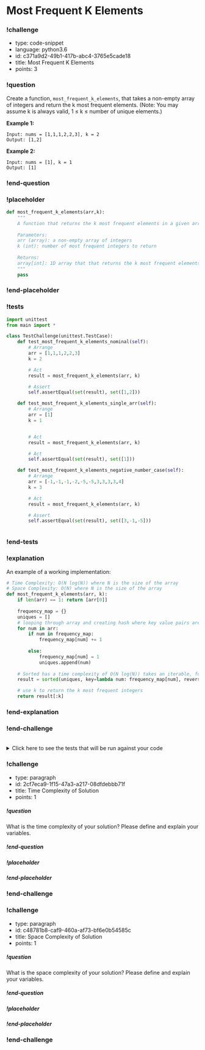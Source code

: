 # Most Frequent K Elements

<!-- prettier-ignore-start -->
### !challenge
* type: code-snippet
* language: python3.6
* id: c371a9d2-49b1-417b-abc4-3765e5cade18
* title: Most Frequent K Elements
* points: 3
### !question

Create a function, `most_frequent_k_elements`, that takes a non-empty array of integers and return the k most frequent elements. (Note: You may assume k is always valid, 1 ≤ k ≤ number of unique elements.)

**Example 1:**

```
Input: nums = [1,1,1,2,2,3], k = 2
Output: [1,2]
```

**Example 2:**
```
Input: nums = [1], k = 1
Output: [1]
```

### !end-question
### !placeholder

```python
def most_frequent_k_elements(arr,k):
    """
    A function that returns the k most frequent elements in a given array.
  
    Parameters:
    arr (array): a non-empty array of integers
    k (int): number of most frequent integers to return 
  
    Returns:
    array[int]: 1D array that that returns the k most frequent elements
    """
    pass
```
### !end-placeholder
### !tests
```python
import unittest
from main import *

class TestChallenge(unittest.TestCase):
    def test_most_frequent_k_elements_nominal(self):
        # Arrange
        arr = [1,1,1,2,2,3]
        k = 2

        # Act
        result = most_frequent_k_elements(arr, k)

        # Assert
        self.assertEqual(set(result), set([1,2]))

    def test_most_frequent_k_elements_single_arr(self):
        # Arrange
        arr = [1]
        k = 1 


        # Act
        result = most_frequent_k_elements(arr, k)

        # Act
        self.assertEqual(set(result), set([1]))

    def test_most_frequent_k_elements_negative_number_case(self):
        # Arrange
        arr = [-1,-1,-1,-2,-5,-5,3,3,3,3,4]
        k = 3

        # Act
        result = most_frequent_k_elements(arr, k)

        # Assert
        self.assertEqual(set(result), set([3,-1,-5]))



```
### !end-tests
### !explanation

An example of a working implementation:

```python
# Time Complexity: O(N log(N)) where N is the size of the array
# Space Complexity: O(N) where N is the size of the array
def most_frequent_k_elements(arr, k):
    if len(arr) == 1: return [arr[0]]
    
    frequency_map = {}
    uniques = []
    # looping through array and creating hash where key value pairs are unique integers and number of occurrences
    for num in arr:
        if num in frequency_map:
            frequency_map[num] += 1
            
        else:
            frequency_map[num] = 1
            uniques.append(num)
            
    # Sorted has a time complexity of O(N log(N)) takes an iterable, function to decide the order, and reverse to decide descending/ascending
    result = sorted(uniques, key=lambda num: frequency_map[num], reverse=True)

    # use k to return the k most frequent integers
    return result[:k]
```
### !end-explanation

### !end-challenge
<!-- prettier-ignore-end -->

<br>
<details style="max-width: 700px; margin: auto;">
<summary>Click here to see the tests that will be run against your code</summary>

```py
    def test_most_frequent_k_elements_nominal():
        # Arrange
        arr = [1,1,1,2,2,3]
        k = 2

        # Act
        result = most_frequent_k_elements(arr, k)

        # Assert
        assert set(result) == set([1,2])

    def test_most_frequent_k_elements_single_arr():
        # Arrange
        arr = [1]
        k = 1 


        # Act
        result = most_frequent_k_elements(arr, k)

        # Act
        assert result == [1]

    def test_most_frequent_k_elements_negative_number_case():
        # Arrange
        arr = [-1,-1,-1,-2,-5,-5,3,3,3,3,4]
        k = 3

        # Act
        result = most_frequent_k_elements(arr, k)

        # Assert
        assert set(result) == set([3,-1,-5])
```
</details>

<!-- >>>>>>>>>>>>>>>>>>>>>> BEGIN CHALLENGE >>>>>>>>>>>>>>>>>>>>>> -->
<!-- Replace everything in square brackets [] and remove brackets  -->

### !challenge

* type: paragraph
* id: 2cf7eca9-1f15-47a3-a217-08dfdebbb71f
* title: Time Complexity of Solution
* points: 1

##### !question

What is the time complexity of your solution? Please define and explain your variables.

##### !end-question

##### !placeholder

##### !end-placeholder

### !end-challenge

<!-- ======================= END CHALLENGE ======================= -->

<!-- >>>>>>>>>>>>>>>>>>>>>> BEGIN CHALLENGE >>>>>>>>>>>>>>>>>>>>>> -->
<!-- Replace everything in square brackets [] and remove brackets  -->

### !challenge

* type: paragraph
* id: c48781b8-caf9-460a-af73-bf6e0b54585c
* title: Space Complexity of Solution
* points: 1 

##### !question

What is the space complexity of your solution? Please define and explain your variables.

##### !end-question

##### !placeholder

##### !end-placeholder

### !end-challenge

<!-- ======================= END CHALLENGE ======================= -->